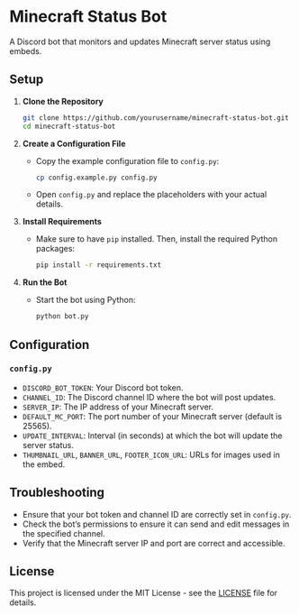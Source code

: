 
# Minecraft Status Bot

A Discord bot that monitors and updates Minecraft server status using embeds.

## Setup

1. **Clone the Repository**

   ```bash
   git clone https://github.com/yourusername/minecraft-status-bot.git
   cd minecraft-status-bot
   ```

2. **Create a Configuration File**

   - Copy the example configuration file to `config.py`:
     ```bash
     cp config.example.py config.py
     ```

   - Open `config.py` and replace the placeholders with your actual details.

3. **Install Requirements**

   - Make sure to have `pip` installed. Then, install the required Python packages:
     ```bash
     pip install -r requirements.txt
     ```

4. **Run the Bot**

   - Start the bot using Python:
     ```bash
     python bot.py
     ```

## Configuration

### `config.py`

- `DISCORD_BOT_TOKEN`: Your Discord bot token.
- `CHANNEL_ID`: The Discord channel ID where the bot will post updates.
- `SERVER_IP`: The IP address of your Minecraft server.
- `DEFAULT_MC_PORT`: The port number of your Minecraft server (default is 25565).
- `UPDATE_INTERVAL`: Interval (in seconds) at which the bot will update the server status.
- `THUMBNAIL_URL`, `BANNER_URL`, `FOOTER_ICON_URL`: URLs for images used in the embed.

## Troubleshooting

- Ensure that your bot token and channel ID are correctly set in `config.py`.
- Check the bot’s permissions to ensure it can send and edit messages in the specified channel.
- Verify that the Minecraft server IP and port are correct and accessible.

## License

This project is licensed under the MIT License - see the [LICENSE](LICENSE) file for details.

